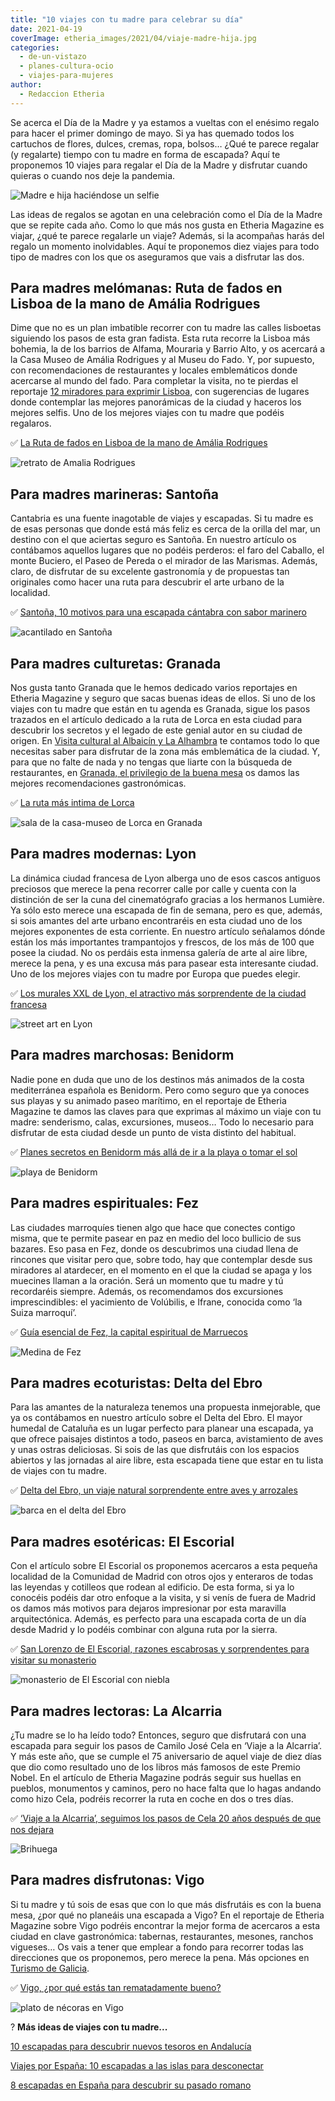 ```yaml
---
title: "10 viajes con tu madre para celebrar su día"
date: 2021-04-19
coverImage: etheria_images/2021/04/viaje-madre-hija.jpg
categories: 
  - de-un-vistazo
  - planes-cultura-ocio
  - viajes-para-mujeres
author: 
  - Redaccion Etheria
---
```


Se acerca el Día de la Madre y ya estamos a vueltas con el enésimo regalo para hacer el 
primer domingo de mayo. Si ya has quemado todos los cartuchos de flores, dulces, cremas, 
ropa, bolsos… ¿Qué te parece regalar (y regalarte) tiempo con tu madre en forma de 
escapada? Aquí te proponemos 10 viajes para regalar el Día de la Madre y disfrutar 
cuando quieras o cuando nos deje la pandemia. 

![Madre e hija haciéndose un selfie](etheria_images/2021/04/viaje-madre-hija.jpg "Regálate un viaje con tu madre.")

Las ideas de regalos se agotan en una celebración como el Día de la Madre que se repite 
cada año. Como lo que más nos gusta en Etheria Magazine es viajar, ¿qué te parece 
regalarle un viaje? Además, si la acompañas harás del regalo un momento inolvidables. 
Aquí te proponemos diez viajes para todo tipo de madres con los que os aseguramos que 
vais a disfrutar las dos. 

## Para madres melómanas: Ruta de fados en Lisboa de la mano de Amália Rodrigues

Dime que no es un plan imbatible recorrer con tu madre las calles lisboetas siguiendo 
los pasos de esta gran fadista. Esta ruta recorre la Lisboa más bohemia, la de los 
barrios de Alfama, Mouraria y Barrio Alto, y os acercará a la Casa Museo de Amália 
Rodrigues y al Museu do Fado. Y, por supuesto, con recomendaciones de restaurantes y 
locales emblemáticos donde acercarse al mundo del fado. Para completar la visita, no te 
pierdas el reportaje [12 miradores para exprimir 
Lisboa](https://etheriamagazine.com/2018/10/30/12-miradores-para-exprimir-lisboa/), con 
sugerencias de lugares donde contemplar las mejores panorámicas de la ciudad y haceros 
los mejores selfis. Uno de los mejores viajes con tu madre que podéis regalaros. 

✅ [La Ruta de fados en Lisboa de la mano de Amália 
Rodrigues](https://etheriamagazine.com/2020/12/30/ruta-de-fados-en-la-lisboa-de-amalia-rodrigues/) 

![retrato de Amalia Rodrigues](etheria_images/2021/04/viaje-con-madries-lisboa.jpg "Amália Rodrigues fotografiada por Augusto Cabrita, 1965.")

## Para madres marineras: Santoña

Cantabria es una fuente inagotable de viajes y escapadas. Si tu madre es de esas 
personas que donde está más feliz es cerca de la orilla del mar, un destino con el que 
aciertas seguro es Santoña. En nuestro artículo os contábamos aquellos lugares que no 
podéis perderos: el faro del Caballo, el monte Buciero, el Paseo de Pereda o el mirador 
de las Marismas. Además, claro, de disfrutar de su excelente gastronomía y de propuestas 
tan originales como hacer una ruta para descubrir el arte urbano de la localidad. 

✅ [Santoña, 10 motivos para una escapada cántabra con sabor 
marinero](https://etheriamagazine.com/2021/01/20/santona-10-planes-con-sabor-marinero-en-cantabria/) 

![acantilado en Santoña](etheria_images/2021/04/viajes-con-madres-santona.jpg "Camino vertiginoso para llegar al faro del Caballo, en Santoña.")

## Para madres culturetas: Granada

Nos gusta tanto Granada que le hemos dedicado varios reportajes en Etheria Magazine y 
seguro que sacas buenas ideas de ellos. Si uno de los viajes con tu madre que están en 
tu agenda es Granada, sigue los pasos trazados en el artículo dedicado a la ruta de 
Lorca en esta ciudad para descubrir los secretos y el legado de este genial autor en su 
ciudad de origen. En [Visita cultural al Albaicín y La 
Alhambra](https://etheriamagazine.com/2020/05/29/48-horas-en-el-albayzin-y-la-alhambra/) 
te contamos todo lo que necesitas saber para disfrutar de la zona más emblemática de la 
ciudad. Y, para que no falte de nada y no tengas que liarte con la búsqueda de 
restaurantes, en [Granada, el privilegio de la buena 
mesa](https://etheriamagazine.com/2020/10/30/restaurantes-bares-de-granada-y-visitas-para-mujeres/) 
os damos las mejores recomendaciones gastronómicas. 

✅ [La ruta más intima de 
Lorca](https://etheriamagazine.com/2020/10/07/ruta-cultural-granada-de-garcia-lorca/) 

![sala de la casa-museo de Lorca en Granada](etheria_images/2021/04/viaje-con-madres-granada.jpg "Museo Casa Natal de Federico García Lorca en Fuente Vaqueros.")

## Para madres modernas: Lyon

La dinámica ciudad francesa de Lyon alberga uno de esos cascos antiguos preciosos que 
merece la pena recorrer calle por calle y cuenta con la distinción de ser la cuna del 
cinematógrafo gracias a los hermanos Lumière. Ya sólo esto merece una escapada de fin de 
semana, pero es que, además, si sois amantes del arte urbano encontraréis en esta ciudad 
uno de los mejores exponentes de esta corriente. En nuestro artículo señalamos dónde 
están los más importantes trampantojos y frescos, de los más de 100 que posee la ciudad. 
No os perdáis esta inmensa galería de arte al aire libre, merece la pena, y es una 
excusa más para pasear esta interesante ciudad. Uno de los mejores viajes con tu madre 
por Europa que puedes elegir. 

✅ [Los murales XXL de Lyon, el atractivo más sorprendente de la ciudad 
francesa](https://etheriamagazine.com/2021/02/03/ruta-murales-street-art-en-lyon-francia/) 

![street art en Lyon](etheria_images/2021/04/viaje-con-madres-lyon.jpg "Mural con trampantojo de los Canuts, en Lyon. © CitéCréation")

## Para madres marchosas: Benidorm

Nadie pone en duda que uno de los destinos más animados de la costa mediterránea 
española es Benidorm. Pero como seguro que ya conoces sus playas y su animado paseo 
marítimo, en el reportaje de Etheria Magazine te damos las claves para que exprimas al 
máximo un viaje con tu madre: senderismo, calas, excursiones, museos… Todo lo necesario 
para disfrutar de esta ciudad desde un punto de vista distinto del habitual. 

✅ [Planes secretos en Benidorm más allá de ir a la playa o tomar el 
sol](https://etheriamagazine.com/2021/03/26/planes-originales-en-benidorm/) 

![playa de Benidorm](etheria_images/2021/04/viajes-con-madres-benidorm.jpg "Benidorm, un icono turístico del Mediterráneo. © T.B.")

## Para madres espirituales: Fez

Las ciudades marroquíes tienen algo que hace que conectes contigo misma, que te permite 
pasear en paz en medio del loco bullicio de sus bazares. Eso pasa en Fez, donde os 
descubrimos una ciudad llena de rincones que visitar pero que, sobre todo, hay que 
contemplar desde sus miradores al atardecer, en el momento en el que la ciudad se apaga 
y los muecines llaman a la oración. Será un momento que tu madre y tú recordaréis 
siempre. Además, os recomendamos dos excursiones imprescindibles: el yacimiento de 
Volúbilis, e Ifrane, conocida como ‘la Suiza marroquí’. 

✅ [Guía esencial de Fez, la capital espiritual de 
Marruecos](https://etheriamagazine.com/2021/03/18/guia-esencial-que-ver-y-hacer-en-fez/) 

![Medina de Fez](etheria_images/2021/04/viaje-con-madres-fez.jpg "Atardecer sobre Fez (Marruecos). © Chronis Yan")

## Para madres ecoturistas: Delta del Ebro

Para las amantes de la naturaleza tenemos una propuesta inmejorable, que ya os 
contábamos en nuestro artículo sobre el Delta del Ebro. El mayor humedal de Cataluña es 
un lugar perfecto para planear una escapada, ya que ofrece paisajes distintos a todo, 
paseos en barca, avistamiento de aves y unas ostras deliciosas. Si sois de las que 
disfrutáis con los espacios abiertos y las jornadas al aire libre, esta escapada tiene 
que estar en tu lista de viajes con tu madre. 

✅ [Delta del Ebro, un viaje natural sorprendente entre aves y 
arrozales](https://etheriamagazine.com/2020/11/17/delta-del-ebro-turismo-natural-y-responsable/) 

![barca en el delta del Ebro](etheria_images/2021/04/viaje-con-madres-delta-del-ebro.jpg "Navegando por el Delta del Ebro.")

## Para madres esotéricas: El Escorial

Con el artículo sobre El Escorial os proponemos acercaros a esta pequeña localidad de la 
Comunidad de Madrid con otros ojos y enteraros de todas las leyendas y cotilleos que 
rodean al edificio. De esta forma, si ya lo conocéis podéis dar otro enfoque a la 
visita, y si venís de fuera de Madrid os damos más motivos para dejaros impresionar por 
esta maravilla arquitectónica. Además, es perfecto para una escapada corta de un día 
desde Madrid y lo podéis combinar con alguna ruta por la sierra. 

✅ [San Lorenzo de El Escorial, razones escabrosas y sorprendentes para visitar su 
monasterio](https://etheriamagazine.com/2021/04/06/por-que-visitar-monasterio-el-escorial/) 

![monasterio de El Escorial con niebla](etheria_images/2021/04/viaje-con-madres-el-escorial.jpg "Neblina durante el amanecer de San Lorenzo de El Escorial. © Javier Santamarta")

## Para madres lectoras: La Alcarria

¿Tu madre se lo ha leído todo? Entonces, seguro que disfrutará con una escapada para 
seguir los pasos de Camilo José Cela en ‘Viaje a la Alcarria’. Y más este año, que se 
cumple el 75 aniversario de aquel viaje de diez días que dio como resultado uno de los 
libros más famosos de este Premio Nobel. En el artículo de Etheria Magazine podrás 
seguir sus huellas en pueblos, monumentos y caminos, pero no hace falta que lo hagas 
andando como hizo Cela, podréis recorrer la ruta en coche en dos o tres días. 

✅ [‘Viaje a la Alcarria’, seguimos los pasos de Cela 20 años después de que nos 
dejara](https://etheriamagazine.com/2021/02/01/viaje-a-la-alcarria-seguimos-los-pasos-de-cela-75-anos-despues-de-su-publicacion/) 

![Brihuega](etheria_images/2021/04/viaje-con-madres-alcarria.jpg "Brihuega, el “Jardín de la Alcarria”.")

## Para madres disfrutonas: Vigo

Si tu madre y tú sois de esas que con lo que más disfrutáis es con la buena mesa, ¿por 
qué no planeáis una escapada a Vigo? En el reportaje de Etheria Magazine sobre Vigo 
podréis encontrar la mejor forma de acercaros a esta ciudad en clave gastronómica: 
tabernas, restaurantes, mesones, ranchos vigueses… Os vais a tener que emplear a fondo 
para recorrer todas las direcciones que os proponemos, pero merece la pena. Más opciones 
en [Turismo de Galicia](https://www.turismo.gal/). 

✅ [Vigo, ¿por qué estás tan rematadamente 
bueno?](https://etheriamagazine.com/2020/11/24/comer-en-vigo-mejores-restaurantes-furanchos/) 

![plato de nécoras en Vigo](etheria_images/2021/04/viaje-con-madres-vigo.jpg "Restaurante Bao, en Vigo. © J.L. Migueláñez y F. Abente")

? **Más ideas de viajes con tu madre...** 

[10 escapadas para descubrir nuevos tesoros en 
Andalucía](https://etheriamagazine.com/2020/11/06/10-escapadas-fin-de-semana-andalucia/) 

[Viajes por España: 10 escapadas a las islas para 
desconectar](https://etheriamagazine.com/2020/09/16/viajes-por-espana-10-escapadas-a-las-islas-que-ver-que-hacer-canarias-baleares/) 

[8 escapadas en España para descubrir su pasado 
romano](https://etheriamagazine.com/2020/07/29/8-escapadas-en-espana-yacimientos-romanos/)
